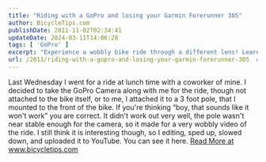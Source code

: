 ```yaml
---
title: "Riding with a GoPro and losing your Garmin Forerunner 305"
author: BicycleTips.com
publishDate: 2011-11-02T02:34:41
updateDate: 2024-03-11T14:06:28
tags: [ 'GoPro' ]
excerpt: "Experience a wobbly bike ride through a different lens! Learn how a GoPro Camera mounted on a pole captured an intriguing video in our new blog post."
url: /2011/riding-with-a-gopro-and-losing-your-garmin-forerunner-305  # Use the generated URL with year
---
```

Last Wednesday I went for a ride at lunch time with a coworker of mine. I decided to take the GoPro Camera along with me for the ride, though not attached to the bike itself, or to me, I attached it to a 3 foot pole, that I mounted to the front of the bike. If you're thinking &ldquo;boy, that sounds like it won't work&rdquo; you are correct. It didn't work out very well, the pole wasn't near stable enough for the camera, so it made for a very wobbly video of the ride. I still think it is interesting though, so I editing, sped up, slowed down, and uploaded it to YouTube. You can see it here. <a href="https://www.bicycletips.com/tips/aid/15">Read More at www.bicycletips.com</a>


